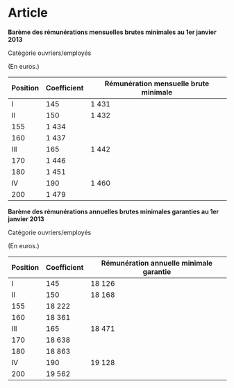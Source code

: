 # Article

  
**Barème des rémunérations mensuelles brutes minimales au 1er janvier 2013**  


 Catégorie ouvriers/employés  


 (En euros.)  


  
  


| Position | Coefficient | Rémunération mensuelle brute minimale |
| --- | --- | --- |
| I | 145 | 1 431 |
| II  | 150 | 1 432 |
| 155 | 1 434 |
| 160 | 1 437 |
| III  | 165 | 1 442 |
| 170 | 1 446 |
| 180 | 1 451 |
| IV  | 190 | 1 460 |
| 200 | 1 479 |

  
  
**Barème des rémunérations annuelles brutes minimales garanties au 1er janvier 2013**  


 Catégorie ouvriers/employés  


 (En euros.)   


  
  


| Position | Coefficient | Rémunération annuelle minimale garantie |
| --- | --- | --- |
| I | 145 | 18 126 |
| II  | 150 | 18 168 |
| 155 | 18 222 |
| 160 | 18 361 |
| III  | 165 | 18 471 |
| 170 | 18 638 |
| 180 | 18 863 |
| IV  | 190 | 19 128 |
| 200 | 19 562 |

  
